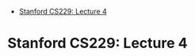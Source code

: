 <!-- TOC START min:1 max:3 link:true update:true -->
- [Stanford CS229: Lecture 4](#stanford-cs229-lecture-4)

<!-- TOC END -->



# Stanford CS229: Lecture 4

